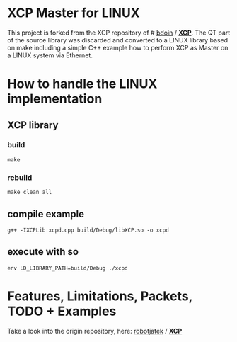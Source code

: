 # XCP Master for LINUX
This project is forked from the XCP repository of # [bdoin](https://github.com/bdoin) / **[XCP](https://github.com/bdoin/XCP)**.
The QT part of the source library was discarded and converted to a LINUX library based on make including a simple C++ example how to perform XCP as Master on a LINUX system via Ethernet.

# How to handle the LINUX implementation

## XCP library
### build
    make

### rebuild
    make clean all

## compile example
    g++ -IXCPLib xcpd.cpp build/Debug/libXCP.so -o xcpd

## execute with so
    env LD_LIBRARY_PATH=build/Debug ./xcpd


# Features, Limitations, Packets, TODO + Examples
Take a look into the origin repository, here: [robotjatek](https://github.com/robotjatek) / **[XCP](https://github.com/robotjatek/XCP)**


